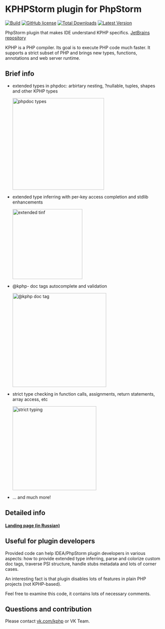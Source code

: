 # KPHPStorm plugin for PhpStorm

[![Build](https://github.com/VKCOM/kphpstorm/actions/workflows/build.yml/badge.svg)](https://github.com/VKCOM/kphpstorm/actions/workflows/build.yml)
[![GitHub license](https://img.shields.io/badge/license-MIT-blue.svg)](/LICENSE)
[![Total Downloads](https://img.shields.io/jetbrains/plugin/d/14814)](https://plugins.jetbrains.com/plugin/14814-kphpstorm)
[![Latest Version](https://img.shields.io/jetbrains/plugin/v/14814)](https://plugins.jetbrains.com/plugin/14814-kphpstorm)

PhpStorm plugin that makes IDE understand KPHP specifics.
[JetBrains repository](https://plugins.jetbrains.com/plugin/14814-kphpstorm/)

KPHP is a PHP compiler. 
Its goal is to execute PHP code much faster. 
It supports a strict subset of PHP and brings new types, functions, annotations and web server runtime.


## Brief info

* extended types in phpdoc: arbirtary nesting, ?nullable, tuples, shapes and other KPHP types

  <img width="295" alt="phpdoc types" src="https://user-images.githubusercontent.com/67757852/87846922-ed325000-c8fd-11ea-9f91-8c5610f968da.png">

* extended type inferring with per-key access completion and stdlib enhancements
  
  <img width="225" alt="extended tinf" src="https://user-images.githubusercontent.com/67757852/87847098-68483600-c8ff-11ea-962c-905f28846156.png">

* @kphp- doc tags autocomplete and validation

  <img width="302" alt="@kphp doc tag" src="https://user-images.githubusercontent.com/67757852/87847142-cffe8100-c8ff-11ea-9b04-c42e725abbde.png">
  
* strict type checking in function calls, assignments, return statements, array access, etc 

  <img width="270" alt="strict typing" src="https://user-images.githubusercontent.com/67757852/87847273-0ab4e900-c901-11ea-934d-0612e7397bad.png">
  
* ... and much more!  


## Detailed info

#### **[Landing page (in Russian)](https://vkcom.github.io/kphpstorm/)**


## Useful for plugin developers

Provided code can help IDEA/PhpStorm plugin developers in various aspects: how to provide extended type inferring, parse and colorize custom doc tags, traverse PSI structure, handle stubs metadata and lots of corner cases.

An interesting fact is that plugin disables lots of features in plain PHP projects (not KPHP-based).

Feel free to examine this code, it contains lots of necessary comments.   


## Questions and contribution

Please contact [vk.com/kphp](https://vk.com/kphp) or VK Team.

